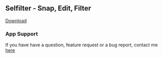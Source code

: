 ## Selfilter - Snap, Edit, Filter
[Download](https://apps.apple.com/us/app/selfilter-snap-edit-filter/id1493197906)

### App Support

If you have have a question, feature request or a bug report, contact me [here](mailto:lukstapps@gmail.com?subject=Feedback)
